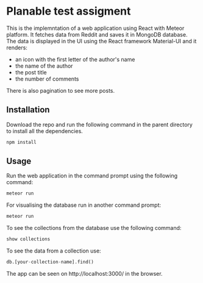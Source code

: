 # Planable test assigment

This is the implemntation of a web application using React with Meteor platform. 
It fetches data from Reddit and saves it in MongoDB database.
The data is displayed in the UI using the React framework Material-UI and it renders:
 - an icon with the first letter of the author's name
 - the name of the author
 - the post title
 - the number of comments
 
There is also pagination to see more posts.

## Installation

Download the repo and run the following command in the parent directory to install all the dependencies.

```bash
npm install
```

## Usage

Run the web application in the command prompt using the following command: 
```python
meteor run
```

For visualising the database run in another command prompt:
```python
meteor run
```

To see the collections from the database use the following command: 
```python
show collections
```

To see the data from a collection use:  
```python
db.[your-collection-name].find()
```

The app can be seen on http://localhost:3000/ in the browser.

